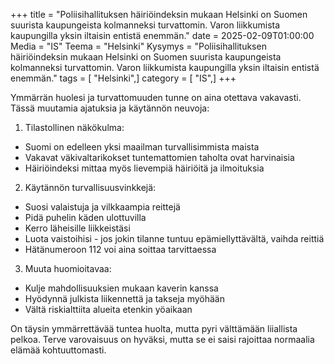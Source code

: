 +++
title = "Poliisihallituksen häiriöindeksin mukaan Helsinki on Suomen suurista kaupungeista kolmanneksi turvattomin. Varon liikkumista kaupungilla yksin iltaisin entistä enemmän."
date = 2025-02-09T01:00:00
Media = "IS"
Teema = "Helsinki"
Kysymys = "Poliisihallituksen häiriöindeksin mukaan Helsinki on Suomen suurista kaupungeista kolmanneksi turvattomin. Varon liikkumista kaupungilla yksin iltaisin entistä enemmän."
tags = [ "Helsinki",]
category = [ "IS",]
+++

Ymmärrän huolesi ja turvattomuuden tunne on aina otettava vakavasti. Tässä muutamia ajatuksia ja käytännön neuvoja:

1. Tilastollinen näkökulma:
- Suomi on edelleen yksi maailman turvallisimmista maista
- Vakavat väkivaltarikokset tuntemattomien taholta ovat harvinaisia
- Häiriöindeksi mittaa myös lievempiä häiriöitä ja ilmoituksia

2. Käytännön turvallisuusvinkkejä:
- Suosi valaistuja ja vilkkaampia reittejä
- Pidä puhelin käden ulottuvilla
- Kerro läheisille liikkeistäsi
- Luota vaistoihisi - jos jokin tilanne tuntuu epämiellyttävältä, vaihda reittiä
- Hätänumeroon 112 voi aina soittaa tarvittaessa

3. Muuta huomioitavaa:
- Kulje mahdollisuuksien mukaan kaverin kanssa
- Hyödynnä julkista liikennettä ja takseja myöhään
- Vältä riskialttiita alueita etenkin yöaikaan

On täysin ymmärrettävää tuntea huolta, mutta pyri välttämään liiallista pelkoa. Terve varovaisuus on hyväksi, mutta se ei saisi rajoittaa normaalia elämää kohtuuttomasti.